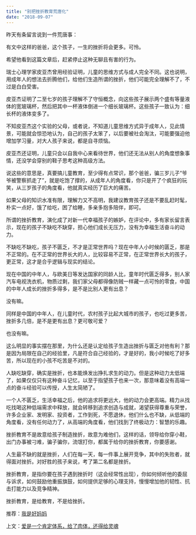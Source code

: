 ```yaml
---
title: "别把挫折教育荒唐化"
date: "2018-09-07"
---
```


昨天有条留言说到一件荒唐事：

有文中这样的爸爸，这个孩子，一生的挫折将会更多。可怜。

希望他看到这篇文章后，赶紧停止这种无聊且有害的行为。

瑞士心理学家皮亚杰曾用经验证明，儿童的思维方式与成人完全不同。这也说明，用成年人的想法去折腾他们，给他们生造所谓的挫折，他们可能完全理解不了，不过是白白受害。

皮亚杰证明了二至七岁的孩子理解不了守恒概念，向这些孩子展示两个盛有等量液体的宽玻璃杯，然后把其中一杯液体倒进一个细长玻璃杯。这些孩子一致认为：细长杯的液体变多了。

不知皮亚杰这个实验的父母，或者说，不知道儿童思维方式异于成年人，见此情景，可能就会惊恐地认为，自己的孩子太笨了，以后要被社会淘汰，可能要强迫他增加学习量，对大人孩子来说，都是自寻烦恼。

皮亚杰还证明，儿童只会以自我中心来看待世界，他们还无法从别人的角度想象事情，还没学会穿别的鞋子思考这种高级方法。

说这些的意思是，真要搞儿童教育，至少得有点常识，那个爸爸，骗三岁儿子“爷爷被警察抓走了”，就是吃饱了撑的，从成年人的角度看，你只是开了个疯狂的玩笑，从三岁孩子的角度看，他就真实经历了巨大的痛苦。

如果父母的知识水准有限，理解力又不高明，我建议教育孩子还是不要乱赶时髦，朴实一点好，饿了给吃，困了给睡，多亲多抱多陪伴，即可。

所谓的挫折教育，演化成了对新一代幸福孩子的嫉妒，在评论中，多有家长留言表示，现在的孩子不缺吃不缺穿，担心他们成长无压力，没有为幸福生活奋斗的动力。

不缺吃不缺吃，孩子不匮乏，不才是正常世界吗？现在中年人小时候的匮乏，那是不正常的。在不正常的世界长大的人，比较容易不正常，在正常世界长大的孩子，更正常，这才是合乎逻辑与现实的结论。

现在中国的中年人，与欧美日等发达国家的同龄人比，童年时代匮乏得多，别人家汽车电视洗衣机，物质过剩，我们家父母都得像防贼一样藏一点可怜的零食，中国的中年人成长的挫折多得多，是不是比别人更有出息？

没有嘛。

同样是中国的中年人，在儿童时代，农村孩子比起大城市的孩子，也吃过更多苦，挫折多几倍，是不是更有出息？更可敬可爱？

也没有嘛。

这么明显的事实摆在那里，为什么还是认定给孩子生造出挫折与匮乏对他有利？那是因为局限在自己的经验里，凡是符合自己经验的，才是好的，我小时候吃了好多苦，所以现在的小孩不吃苦是不对的。

人缺吃缺穿，确实是挫折，也本能焕发出挣扎求生的动力。但是这种动力太低端了，如果仅仅只有这种奋斗记忆，以至于指望孩子也来一次，那意味着没有高端一点的奋斗经验可以传授，人生太简陋了。

一个人不匮乏，生活幸福之后，他的追求将更远大，他的动力会更高端。精力从找吃找喝这种低端需求中释放，就会转移到追求创造与成就，渴望获得尊重与荣誉，许多企业家、发明家、投资者，工作到死，不愿退休，他们什么也不缺，从低端的角度看，没有任何动力了，从高端的角度看，他们找到了终极动力：智慧的乐趣。

挫折教育不是故意给孩子制造挫折，故意为难他们，这样的话，领导给你穿小鞋，出门办事被刁难，骗子骗你，流氓打你，都属于给你的挫折教育，你要感谢。

人生最不缺的就是挫折，人们在每一天，每一件事上展开竞争，其中的失败者，就得面对挫折。对好胜的孩子来说，考了第二名都是挫折。

挫折教育，是指你要在孩子遇到挫折时（这会经常性出现），你如何倾听他的委屈与诉求，如何鼓励他重振旗鼓，如何提供足够的心理支持，慢慢增加他的韧性、抗击打能力以及竞争精神。

挫折教育，是给教育，不是给挫折。

推荐：[我是好妈妈](http://mp.weixin.qq.com/s?__biz=MjM5NDU0Mjk2MQ==&mid=2651622346&idx=1&sn=aa7dba2ffe70e25d27f9b42d4bdd50a1&scene=21#wechat_redirect)

上文：[爱是一个肯定体系，给了肉体，还得给灵魂](http://mp.weixin.qq.com/s?__biz=MjM5NDU0Mjk2MQ==&mid=2651630522&idx=1&sn=d98632dcd06ef792a481e2350d969fb6&chksm=bd7e2fa48a09a6b289092cdca5f33b69515c9e3cdac11a2a54aa5f5c0f9af39d860a8cd79c96&scene=21#wechat_redirect)
